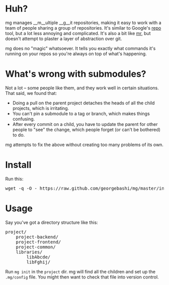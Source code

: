 # Huh?
mg manages __m__ultiple __g__it repositories, making it easy to work with a team of people sharing a group of repositories.
It's similar to Google's [repo](http://source.android.com/source/version-control.html) tool, but a lot less annoying and complicated.
It's also a bit like [mr](http://kitenet.net/~joey/code/mr/), but doesn't attempt to plaster a layer of abstraction over git.

mg does no "magic" whatsoever. It tells you exactly what commands it's running on your repos so you're always on top of what's happening.

# What's wrong with submodules?
Not a lot – some people like them, and they work well in certain situations. That said, we found that:

* Doing a pull on the parent project detaches the heads of all the child projects, which is irritating.
* You can't pin a submodule to a tag or branch, which makes things confusing.
* After every commit on a child, you have to update the parent for other people to "see" the change, which people forget (or can't be bothered) to do.

mg attempts to fix the above without creating too many problems of its own.

# Install
Run this:
<pre>
wget -q -O - https://raw.github.com/georgebashi/mg/master/install-mg.sh | bash
</pre>

# Usage
Say you've got a directory structure like this:
<pre>
project/
    project-backend/
    project-frontend/
    project-common/
    libraries/
        libAbcde/
        libFghij/
</pre>
Run `mg init` in the `project` dir. mg will find all the children and set up the `.mg/config` file. You might then want to check that file into version control.
